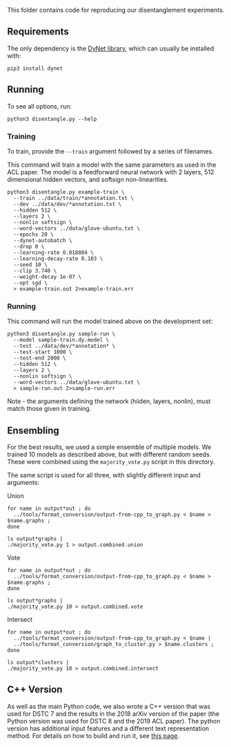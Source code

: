 
This folder contains code for reproducing our disentanglement experiments.

## Requirements

The only dependency is the [DyNet library](dynet.readthedocs.io), which can usually be installed with:

```
pip3 install dynet
```

## Running

To see all options, run:

```
python3 disentangle.py --help
```

### Training

To train, provide the `--train` argument followed by a series of filenames.

This command will train a model with the same parameters as used in the ACL paper.
The model is a feedforward neural network with 2 layers, 512 dimensional hidden vectors, and softsign non-linearities.

```
python3 disentangle.py example-train \
  --train ../data/train/*annotation.txt \
  --dev ../data/dev/*annotation.txt \
  --hidden 512 \
  --layers 2 \
  --nonlin softsign \
  --word-vectors ../data/glove-ubuntu.txt \
  --epochs 20 \
  --dynet-autobatch \
  --drop 0 \
  --learning-rate 0.018804 \
  --learning-decay-rate 0.103 \
  --seed 10 \
  --clip 3.740 \
  --weight-decay 1e-07 \
  --opt sgd \
  > example-train.out 2>example-train.err
```

### Running

This command will run the model trained above on the development set:

```
python3 disentangle.py sample-run \
  --model sample-train.dy.model \
  --test ../data/dev/*annotation* \
  --test-start 1000 \
  --test-end 2000 \
  --hidden 512 \
  --layers 2 \
  --nonlin softsign \
  --word-vectors ../data/glove-ubuntu.txt \
  > sample-run.out 2>sample-run.err
```

Note - the arguments defining the network (hiiden, layers, nonlin), must match those given in training.

## Ensembling

For the best results, we used a simple ensemble of multiple models.
We trained 10 models as described above, but with different random seeds.
These were combined using the `majority_vote.py` script in this directory.

The same script is used for all three, with slightly different input and arguments:

Union
```
for name in output*out ; do 
  ../tools/format_conversion/output-from-cpp_to_graph.py < $name > $name.graphs ;
done

ls output*graphs |
./majority_vote.py 1 > output.combined.union
```

Vote
```
for name in output*out ; do 
  ../tools/format_conversion/output-from-cpp_to_graph.py < $name > $name.graphs ;
done

ls output*graphs |
./majority_vote.py 10 > output.combined.vote
```

Intersect
```
for name in output*out ; do
  ../tools/format_conversion/output-from-cpp_to_graph.py < $name |
  ../tools/format_conversion/graph_to_cluster.py > $name.clusters ;
done

ls output*clusters |
./majority_vote.py 10 > output.combined.intersect
```

## C++ Version

As well as the main Python code, we also wrote a C++ version that was used for DSTC 7 and the results in the 2018 arXiv version of the paper (the Python version was used for DSTC 8 and the 2019 ACL paper).
The python version has additional input features and a different text representation method.
For details on how to build and run it, see [this page](./old-cpp-version/README.md).

